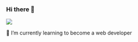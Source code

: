 ### Hi there 👋
 <img src="https://media3.giphy.com/media/aUovxH8Vf9qDu/giphy.gif](https://user-images.githubusercontent.com/74038190/212750155-3ceddfbd-19d3-40a3-87af-8d329c8323c4.gif"/>
 
🌱 I’m currently learning to become a web developer
<!--
**thammtran/thammtran** is a ✨ _special_ ✨ repository because its `README.md` (this file) appears on your GitHub profile.

Here are some ideas to get you started:

- 🔭 I’m currently working on ...
- 🌱 I’m currently learning ...
- 👯 I’m looking to collaborate on ...
- 🤔 I’m looking for help with ...
- 💬 Ask me about ...
- 📫 How to reach me: ...
- 😄 Pronouns: ...
- ⚡ Fun fact: ...
-->
